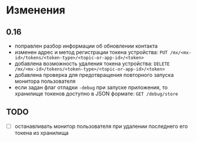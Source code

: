 # Изменения

## 0.16

- поправлен разбор информации об обновлении контакта
- изменен адрес и метод регистрации токена устройства:
    `PUT /mx/<mx-id>/tokens/<token-type>/<topic-or-app-id>/<token>`
- добавлена возможность удаления токена устройства:
    `DELETE /mx/<mx-id>/tokens/<token-type>/<topic-or-app-id>/<token>`
- добавлена проверка для предотвращения повторного запуска монитора пользователя
- если задан флаг отладки `-debug` при запуске приложения, то хранилище токенов доступно в JSON формате:
    `GET /debug/store`

## TODO

- [ ] останавливать монитор пользователя при удалении последнего его токена из хранилища
